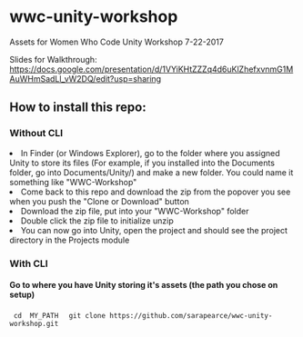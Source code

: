 # wwc-unity-workshop
Assets for Women Who Code Unity Workshop 7-22-2017

Slides for Walkthrough: https://docs.google.com/presentation/d/1VYiKHtZZZq4d6uKlZhefxvnmG1MAuWHmSadLl_vW2DQ/edit?usp=sharing


<h2>How to install this repo:</h2>

<h3>Without CLI</h3>

<li>In Finder (or Windows Explorer), go to the folder where you assigned Unity to store its files (For example, if you installed into the Documents folder, go into Documents/Unity/) and make a new folder. You could name it something like "WWC-Workshop"</li>

<li>Come back to this repo and download the zip from the popover you see when you push the "Clone or Download" button</li>

<li>Download the zip file, put into your "WWC-Workshop" folder</li>
<li>Double click the zip file to initialize unzip</li>
<li>You can now go into Unity, open the project and should see the project directory in the Projects module</li>
  
<h3>With CLI</h3>
  
<h4> Go to where you have Unity storing it's assets (the path you chose on setup)</h4>
<code> cd  MY_PATH </code>
<code> git clone https://github.com/sarapearce/wwc-unity-workshop.git</code>
